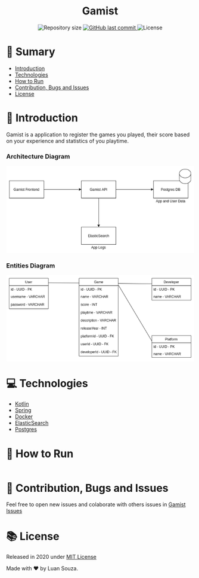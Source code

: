 <h1 align="center" style="display:flex;align-items:center;justify-content:center;">
Gamist
</h1>

<p  align="center">
  <img  alt="Repository size"  src="https://img.shields.io/github/repo-size/LuanSilveiraSouza/gamist?color=282A36&style=for-the-badge">

  <a  href="https://github.com/LuanSilveiraSouza/gamist/commits/master">
    <img  alt="GitHub last commit"  src="https://img.shields.io/github/last-commit/LuanSilveiraSouza/gamist?color=282A36&style=for-the-badge">
  </a>

  <img  alt="License"  src="https://img.shields.io/badge/license-MIT-282A36?&style=for-the-badge">
</p>

# :pushpin: Sumary

* [Introduction](#paperclip-introduction)
* [Technologies](#computer-technologies)
* [How to Run](#rocket-how-to-use)
* [Contribution, Bugs and Issues](#bug-contribution-bugs-and-issues)
* [License](#books-license)

# :paperclip: Introduction

Gamist is a application to register the games you played, their score based on your experience and statistics of you playtime.

### Architecture Diagram

<img align="center" src="./.github/architecture.png">

### Entities Diagram

<img align="center" src="./.github/entities.png">

# :computer: Technologies

* [Kotlin](#paperclip-introduction)
* [Spring](#computer-technologies)
* [Docker](#rocket-how-to-use)
* [ElasticSearch](#bug-contribution-bugs-and-issues)
* [Postgres](#books-license)

# :rocket: How to Run

```bash

```

# :bug: Contribution, Bugs and Issues

Feel free to open new issues and colaborate with others issues in [Gamist Issues](https://github.com/LuanSilveiraSouza/gamist/issues)

# :books: License

Released in 2020 under [MIT License](https://opensource.org/licenses/MIT)

Made with :heart: by Luan Souza.